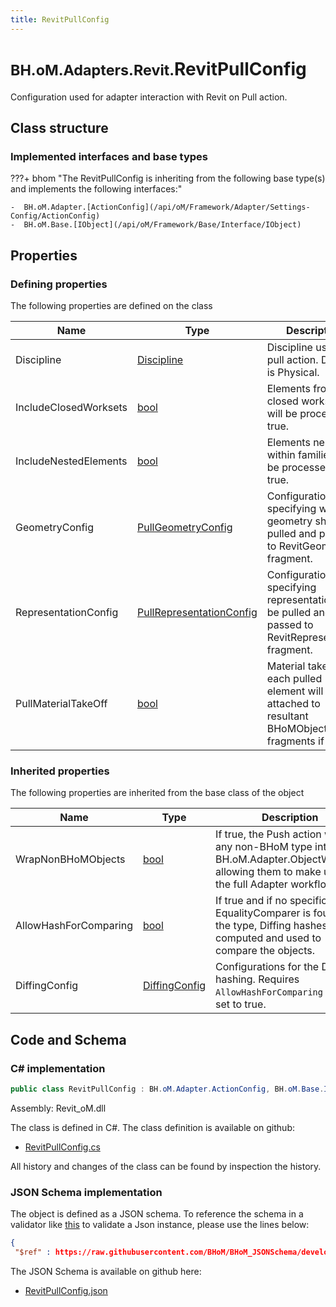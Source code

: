 ```yaml
---
title: RevitPullConfig
---
```


# <small>BH.oM.Adapters.Revit.</small>**RevitPullConfig**

Configuration used for adapter interaction with Revit on Pull action.

## Class structure

### Implemented interfaces and base types

???+ bhom "The RevitPullConfig is inheriting from the following base type(s) and implements the following interfaces:"

    -  BH.oM.Adapter.[ActionConfig](/api/oM/Framework/Adapter/Settings-Config/ActionConfig)
    -  BH.oM.Base.[IObject](/api/oM/Framework/Base/Interface/IObject)


## Properties



### Defining properties

The following properties are defined on the class

| Name             | Type             | Description      | Quantity         |
|------------------|------------------|------------------|------------------|
| Discipline | [Discipline](/api/oM/Adapter/Adapters/Revit/Enums/Discipline) | Discipline used on pull action. Default is Physical. | - |
| IncludeClosedWorksets | [bool](https://learn.microsoft.com/en-us/dotnet/api/System.Boolean?view=netstandard-2.0) | Elements from closed worksets will be processed if true. | - |
| IncludeNestedElements | [bool](https://learn.microsoft.com/en-us/dotnet/api/System.Boolean?view=netstandard-2.0) | Elements nested within families will be processed if true. | - |
| GeometryConfig | [PullGeometryConfig](/api/oM/Adapter/Adapters/Revit/Config/PullGeometryConfig) | Configuration specifying which geometry should be pulled and passed to RevitGeometry fragment. | - |
| RepresentationConfig | [PullRepresentationConfig](/api/oM/Adapter/Adapters/Revit/Config/PullRepresentationConfig) | Configuration specifying representation to be pulled and passed to RevitRepresentation fragment. | - |
| PullMaterialTakeOff | [bool](https://learn.microsoft.com/en-us/dotnet/api/System.Boolean?view=netstandard-2.0) | Material take offs of each pulled element will be attached to resultant BHoMObjects as fragments if true. | - |


### Inherited properties
The following properties are inherited from the base class of the object

| Name             | Type             | Description      | Quantity         |
|------------------|------------------|------------------|------------------|
| WrapNonBHoMObjects | [bool](https://learn.microsoft.com/en-us/dotnet/api/System.Boolean?view=netstandard-2.0) | If true, the Push action wraps any non-BHoM type into a BH.oM.Adapter.ObjectWrapper, allowing them to make use of the full Adapter workflow. | - |
| AllowHashForComparing | [bool](https://learn.microsoft.com/en-us/dotnet/api/System.Boolean?view=netstandard-2.0) | If true and if no specific EqualityComparer is found for the type, Diffing hashes are computed and used to compare the objects. | - |
| DiffingConfig | [DiffingConfig](/api/oM/Framework/Diffing/DiffingConfig) | Configurations for the Diffing hashing. Requires `AllowHashForComparing` to be set to true. | - |


## Code and Schema

### C# implementation

``` C# title="C#"
public class RevitPullConfig : BH.oM.Adapter.ActionConfig, BH.oM.Base.IObject
```

Assembly: Revit_oM.dll

The class is defined in C#. The class definition is available on github:

- [RevitPullConfig.cs](https://github.com/BHoM/Revit_Toolkit/blob/develop/Revit_oM/Config\RevitPullConfig.cs)

All history and changes of the class can be found by inspection the history.
### JSON Schema implementation

The object is defined as a JSON schema. To reference the schema in a validator like [this](https://www.jsonschemavalidator.net/) to validate a Json instance, please use the lines below:

``` json title="JSON Schema"
{
 "$ref" : https://raw.githubusercontent.com/BHoM/BHoM_JSONSchema/develop/Revit_oM/RevitPullConfig.json}
```

The JSON Schema is available on github here:

- [RevitPullConfig.json](https://github.com/BHoM/BHoM_JSONSchema/blob/develop/Revit_oM/RevitPullConfig.json)
